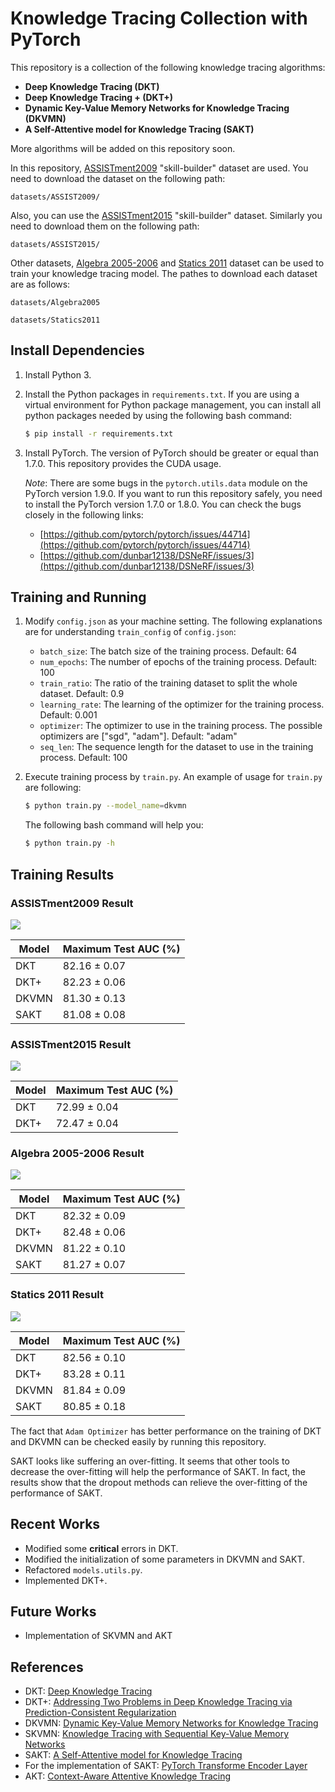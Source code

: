 # Knowledge Tracing Collection with PyTorch

This repository is a collection of the following knowledge tracing algorithms:
- **Deep Knowledge Tracing (DKT)**
- **Deep Knowledge Tracing + (DKT+)**
- **Dynamic Key-Value Memory Networks for Knowledge Tracing (DKVMN)**
- **A Self-Attentive model for Knowledge Tracing (SAKT)**

More algorithms will be added on this repository soon.

In this repository, [ASSISTment2009](https://sites.google.com/site/assistmentsdata/home/assistment-2009-2010-data) "skill-builder" dataset are used. You need to download the dataset on the following path:

```
datasets/ASSIST2009/
```

Also, you can use the [ASSISTment2015](https://sites.google.com/site/assistmentsdata/home/2015-assistments-skill-builder-data) "skill-builder" dataset. Similarly you need to download them on the following path:

```
datasets/ASSIST2015/
```

Other datasets, [Algebra 2005-2006](https://pslcdatashop.web.cmu.edu/KDDCup/downloads.jsp) and [Statics 2011](https://pslcdatashop.web.cmu.edu/DatasetInfo?datasetId=507) dataset can be used to train your knowledge tracing model. The pathes to download each dataset are as follows:

```
datasets/Algebra2005
```

```
datasets/Statics2011
```

## Install Dependencies
1. Install Python 3.
2. Install the Python packages in `requirements.txt`. If you are using a virtual environment for Python package management, you can install all python packages needed by using the following bash command:

    ```bash
    $ pip install -r requirements.txt
    ```

3. Install PyTorch. The version of PyTorch should be greater or equal than 1.7.0. This repository provides the CUDA usage.

    *Note*: There are some bugs in the `pytorch.utils.data` module on the PyTorch version 1.9.0. If you want to run this repository safely, you need to install the PyTorch version 1.7.0 or 1.8.0. You can check the bugs closely in the following links:
    - [https://github.com/pytorch/pytorch/issues/44714](https://github.com/pytorch/pytorch/issues/44714)
    - [https://github.com/dunbar12138/DSNeRF/issues/3](https://github.com/dunbar12138/DSNeRF/issues/3)

## Training and Running
1. Modify `config.json` as your machine setting. The following explanations are for understanding `train_config` of `config.json`:
    - `batch_size`: The batch size of the training process. Default: 64
    - `num_epochs`: The number of epochs of the training process. Default: 100
    - `train_ratio`: The ratio of the training dataset to split the whole dataset. Default: 0.9
    - `learning_rate`: The learning of the optimizer for the training process. Default: 0.001
    - `optimizer`: The optimizer to use in the training process. The possible optimizers are ["sgd", "adam"]. Default: "adam"
    - `seq_len`: The sequence length for the dataset to use in the training process. Default: 100
2. Execute training process by `train.py`. An example of usage for `train.py` are following:

    ```bash
    $ python train.py --model_name=dkvmn
    ```

    The following bash command will help you:

    ```bash
    $ python train.py -h
    ```

## Training Results

### ASSISTment2009 Result
![](assets/img/2021-08-13-13-37-58.png)

|Model|Maximum Test AUC (%)|
|---|---|
|DKT|82.16 &pm; 0.07|
|DKT+|82.23 &pm; 0.06|
|DKVMN|81.30 &pm; 0.13|
|SAKT|81.08 &pm; 0.08|

### ASSISTment2015 Result
![](assets/img/2021-08-13-13-39-02.png)

|Model|Maximum Test AUC (%)|
|---|---|
|DKT|72.99 &pm; 0.04|
|DKT+|72.47 &pm; 0.04|

### Algebra 2005-2006 Result
![](assets/img/2021-08-13-13-42-17.png)

|Model|Maximum Test AUC (%)|
|---|---|
|DKT|82.32 &pm; 0.09|
|DKT+|82.48 &pm; 0.06|
|DKVMN|81.22 &pm; 0.10|
|SAKT|81.27 &pm; 0.07|

### Statics 2011 Result
![](assets/img/2021-08-13-13-42-43.png)

|Model|Maximum Test AUC (%)|
|---|---|
|DKT|82.56 &pm; 0.10|
|DKT+|83.28 &pm; 0.11|
|DKVMN|81.84 &pm; 0.09|
|SAKT|80.85 &pm; 0.18|

The fact that `Adam Optimizer` has better performance on the training of DKT and DKVMN can be checked easily by running this repository.

SAKT looks like suffering an over-fitting. It seems that other tools to decrease the over-fitting will help the performance of SAKT. In fact, the results show that the dropout methods can relieve the over-fitting of the performance of SAKT.

## Recent Works
- Modified some **critical** errors in DKT.
- Modified the initialization of some parameters in DKVMN and SAKT.
- Refactored `models.utils.py`.
- Implemented DKT+.

## Future Works
- Implementation of SKVMN and AKT

## References
- DKT: [Deep Knowledge Tracing](https://papers.nips.cc/paper/5654-deep-knowledge-tracing.pdf)
- DKT+: [Addressing Two Problems in Deep Knowledge Tracing via Prediction-Consistent Regularization](https://arxiv.org/pdf/1806.02180.pdf)
- DKVMN: [Dynamic Key-Value Memory Networks for Knowledge Tracing](https://arxiv.org/pdf/1611.08108.pdf)
- SKVMN: [Knowledge Tracing with Sequential Key-Value Memory Networks](https://arxiv.org/pdf/1910.13197.pdf)
- SAKT: [A Self-Attentive model for Knowledge Tracing](https://arxiv.org/pdf/1907.06837.pdf)
- For the implementation of SAKT: [PyTorch Transforme Encoder Layer](https://pytorch.org/docs/stable/_modules/torch/nn/modules/transformer.html#TransformerEncoderLayer)
- AKT: [Context-Aware Attentive Knowledge Tracing](https://arxiv.org/pdf/2007.12324.pdf)
